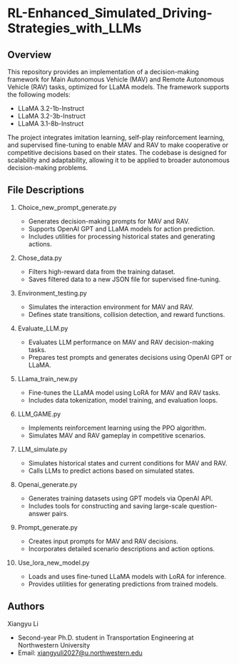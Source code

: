 # RL-Enhanced_Simulated_Driving-Strategies_with_LLMs
## Overview

This repository provides an implementation of a decision-making framework for Main Autonomous Vehicle (MAV) and Remote Autonomous Vehicle (RAV) tasks, optimized for LLaMA models. The framework supports the following models:

- LLaMA 3.2-1b-Instruct
- LLaMA 3.2-3b-Instruct
- LLaMA 3.1-8b-Instruct

The project integrates imitation learning, self-play reinforcement learning, and supervised fine-tuning to enable MAV and RAV to make cooperative or competitive decisions based on their states. The codebase is designed for scalability and adaptability, allowing it to be applied to broader autonomous decision-making problems.

## File Descriptions
1. Choice_new_prompt_generate.py
   - Generates decision-making prompts for MAV and RAV.
   - Supports OpenAI GPT and LLaMA models for action prediction.
   - Includes utilities for processing historical states and generating actions.

2. Chose_data.py
   - Filters high-reward data from the training dataset.
   - Saves filtered data to a new JSON file for supervised fine-tuning.

3. Environment_testing.py
   - Simulates the interaction environment for MAV and RAV.
   - Defines state transitions, collision detection, and reward functions.

4. Evaluate_LLM.py
   - Evaluates LLM performance on MAV and RAV decision-making tasks.
   - Prepares test prompts and generates decisions using OpenAI GPT or LLaMA.

5. LLama_train_new.py
   - Fine-tunes the LLaMA model using LoRA for MAV and RAV tasks.
   - Includes data tokenization, model training, and evaluation loops.

6. LLM_GAME.py
   - Implements reinforcement learning using the PPO algorithm.
   - Simulates MAV and RAV gameplay in competitive scenarios.

7. LLM_simulate.py
   - Simulates historical states and current conditions for MAV and RAV.
   - Calls LLMs to predict actions based on simulated states.

8. Openai_generate.py
   - Generates training datasets using GPT models via OpenAI API.
   - Includes tools for constructing and saving large-scale question-answer pairs.

9. Prompt_generate.py
   - Creates input prompts for MAV and RAV decisions.
   - Incorporates detailed scenario descriptions and action options.

10. Use_lora_new_model.py
    - Loads and uses fine-tuned LLaMA models with LoRA for inference.
    - Provides utilities for generating predictions from trained models.

## Authors

Xiangyu Li
- Second-year Ph.D. student in Transportation Engineering at Northwestern University
- Email: xiangyuli2027@u.northwestern.edu
